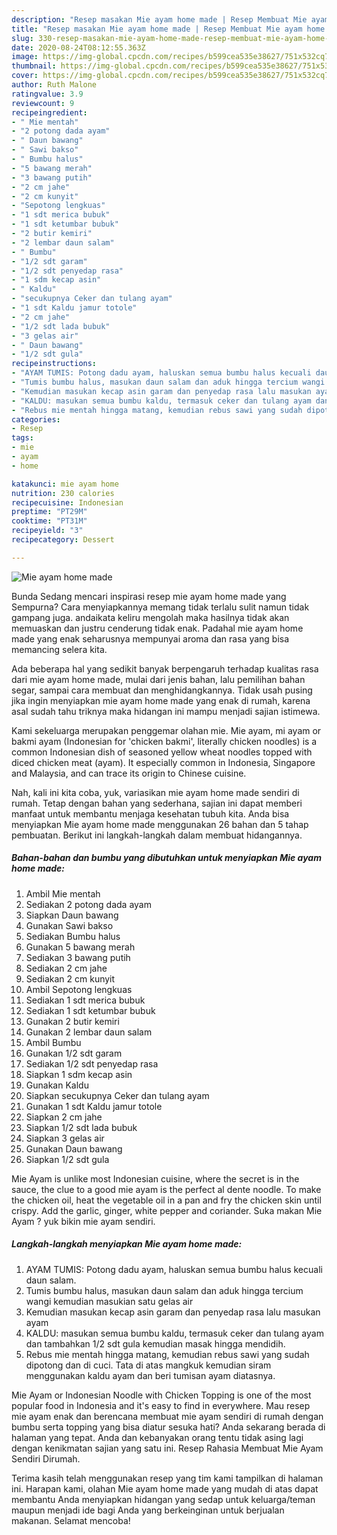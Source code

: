 ```yaml
---
description: "Resep masakan Mie ayam home made | Resep Membuat Mie ayam home made Yang Sedap"
title: "Resep masakan Mie ayam home made | Resep Membuat Mie ayam home made Yang Sedap"
slug: 330-resep-masakan-mie-ayam-home-made-resep-membuat-mie-ayam-home-made-yang-sedap
date: 2020-08-24T08:12:55.363Z
image: https://img-global.cpcdn.com/recipes/b599cea535e38627/751x532cq70/mie-ayam-home-made-foto-resep-utama.jpg
thumbnail: https://img-global.cpcdn.com/recipes/b599cea535e38627/751x532cq70/mie-ayam-home-made-foto-resep-utama.jpg
cover: https://img-global.cpcdn.com/recipes/b599cea535e38627/751x532cq70/mie-ayam-home-made-foto-resep-utama.jpg
author: Ruth Malone
ratingvalue: 3.9
reviewcount: 9
recipeingredient:
- " Mie mentah"
- "2 potong dada ayam"
- " Daun bawang"
- " Sawi bakso"
- " Bumbu halus"
- "5 bawang merah"
- "3 bawang putih"
- "2 cm jahe"
- "2 cm kunyit"
- "Sepotong lengkuas"
- "1 sdt merica bubuk"
- "1 sdt ketumbar bubuk"
- "2 butir kemiri"
- "2 lembar daun salam"
- " Bumbu"
- "1/2 sdt garam"
- "1/2 sdt penyedap rasa"
- "1 sdm kecap asin"
- " Kaldu"
- "secukupnya Ceker dan tulang ayam"
- "1 sdt Kaldu jamur totole"
- "2 cm jahe"
- "1/2 sdt lada bubuk"
- "3 gelas air"
- " Daun bawang"
- "1/2 sdt gula"
recipeinstructions:
- "AYAM TUMIS: Potong dadu ayam, haluskan semua bumbu halus kecuali daun salam."
- "Tumis bumbu halus, masukan daun salam dan aduk hingga tercium wangi kemudian masukian satu gelas air"
- "Kemudian masukan kecap asin garam dan penyedap rasa lalu masukan ayam"
- "KALDU: masukan semua bumbu kaldu, termasuk ceker dan tulang ayam dan tambahkan 1/2 sdt gula kemudian masak hingga mendidih."
- "Rebus mie mentah hingga matang, kemudian rebus sawi yang sudah dipotong dan di cuci. Tata di atas mangkuk kemudian siram menggunakan kaldu ayam dan beri tumisan ayam diatasnya."
categories:
- Resep
tags:
- mie
- ayam
- home

katakunci: mie ayam home 
nutrition: 230 calories
recipecuisine: Indonesian
preptime: "PT29M"
cooktime: "PT31M"
recipeyield: "3"
recipecategory: Dessert

---
```



![Mie ayam home made](https://img-global.cpcdn.com/recipes/b599cea535e38627/751x532cq70/mie-ayam-home-made-foto-resep-utama.jpg)

Bunda Sedang mencari inspirasi resep mie ayam home made yang Sempurna? Cara menyiapkannya memang tidak terlalu sulit namun tidak gampang juga. andaikata keliru mengolah maka hasilnya tidak akan memuaskan dan justru cenderung tidak enak. Padahal mie ayam home made yang enak seharusnya mempunyai aroma dan rasa yang bisa memancing selera kita.

Ada beberapa hal yang sedikit banyak berpengaruh terhadap kualitas rasa dari mie ayam home made, mulai dari jenis bahan, lalu pemilihan bahan segar, sampai cara membuat dan menghidangkannya. Tidak usah pusing jika ingin menyiapkan mie ayam home made yang enak di rumah, karena asal sudah tahu triknya maka hidangan ini mampu menjadi sajian istimewa.

Kami sekeluarga merupakan penggemar olahan mie. Mie ayam, mi ayam or bakmi ayam (Indonesian for &#39;chicken bakmi&#39;, literally chicken noodles) is a common Indonesian dish of seasoned yellow wheat noodles topped with diced chicken meat (ayam). It especially common in Indonesia, Singapore and Malaysia, and can trace its origin to Chinese cuisine.


Nah, kali ini kita coba, yuk, variasikan mie ayam home made sendiri di rumah. Tetap dengan bahan yang sederhana, sajian ini dapat memberi manfaat untuk membantu menjaga kesehatan tubuh kita. Anda bisa menyiapkan Mie ayam home made menggunakan 26 bahan dan 5 tahap pembuatan. Berikut ini langkah-langkah dalam membuat hidangannya.

<!--inarticleads1-->

##### Bahan-bahan dan bumbu yang dibutuhkan untuk menyiapkan Mie ayam home made:

1. Ambil  Mie mentah
1. Sediakan 2 potong dada ayam
1. Siapkan  Daun bawang
1. Gunakan  Sawi bakso
1. Sediakan  Bumbu halus
1. Gunakan 5 bawang merah
1. Sediakan 3 bawang putih
1. Sediakan 2 cm jahe
1. Sediakan 2 cm kunyit
1. Ambil Sepotong lengkuas
1. Sediakan 1 sdt merica bubuk
1. Sediakan 1 sdt ketumbar bubuk
1. Gunakan 2 butir kemiri
1. Gunakan 2 lembar daun salam
1. Ambil  Bumbu
1. Gunakan 1/2 sdt garam
1. Sediakan 1/2 sdt penyedap rasa
1. Siapkan 1 sdm kecap asin
1. Gunakan  Kaldu
1. Siapkan secukupnya Ceker dan tulang ayam
1. Gunakan 1 sdt Kaldu jamur totole
1. Siapkan 2 cm jahe
1. Siapkan 1/2 sdt lada bubuk
1. Siapkan 3 gelas air
1. Gunakan  Daun bawang
1. Siapkan 1/2 sdt gula


Mie Ayam is unlike most Indonesian cuisine, where the secret is in the sauce, the clue to a good mie ayam is the perfect al dente noodle. To make the chicken oil, heat the vegetable oil in a pan and fry the chicken skin until crispy. Add the garlic, ginger, white pepper and coriander. Suka makan Mie Ayam ? yuk bikin mie ayam sendiri. 

<!--inarticleads2-->

##### Langkah-langkah menyiapkan Mie ayam home made:

1. AYAM TUMIS: Potong dadu ayam, haluskan semua bumbu halus kecuali daun salam.
1. Tumis bumbu halus, masukan daun salam dan aduk hingga tercium wangi kemudian masukian satu gelas air
1. Kemudian masukan kecap asin garam dan penyedap rasa lalu masukan ayam
1. KALDU: masukan semua bumbu kaldu, termasuk ceker dan tulang ayam dan tambahkan 1/2 sdt gula kemudian masak hingga mendidih.
1. Rebus mie mentah hingga matang, kemudian rebus sawi yang sudah dipotong dan di cuci. Tata di atas mangkuk kemudian siram menggunakan kaldu ayam dan beri tumisan ayam diatasnya.


Mie Ayam or Indonesian Noodle with Chicken Topping is one of the most popular food in Indonesia and it&#39;s easy to find in everywhere. Mau resep mie ayam enak dan berencana membuat mie ayam sendiri di rumah dengan bumbu serta topping yang bisa diatur sesuka hati? Anda sekarang berada di halaman yang tepat. Anda dan kebanyakan orang tentu tidak asing lagi dengan kenikmatan sajian yang satu ini. Resep Rahasia Membuat Mie Ayam Sendiri Dirumah. 

Terima kasih telah menggunakan resep yang tim kami tampilkan di halaman ini. Harapan kami, olahan Mie ayam home made yang mudah di atas dapat membantu Anda menyiapkan hidangan yang sedap untuk keluarga/teman maupun menjadi ide bagi Anda yang berkeinginan untuk berjualan makanan. Selamat mencoba!
